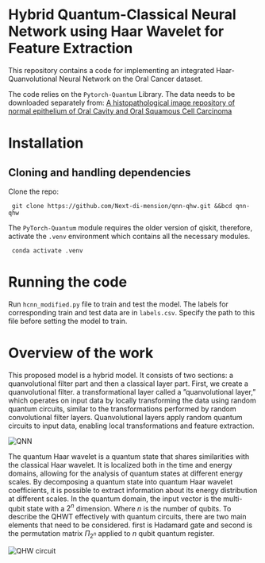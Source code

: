 # Hybrid Quantum-Classical Neural Network using Haar Wavelet for Feature Extraction 
This repository contains a code for implementing an integrated Haar-Quanvolutional Neural Network on the Oral Cancer dataset.

The code relies on the `Pytorch-Quantum` Library. The data needs to be downloaded separately from: [A histopathological image repository of normal epithelium of Oral Cavity and Oral Squamous Cell Carcinoma](https://data.mendeley.com/datasets/ftmp4cvtmb/1)  

# Installation

## Cloning and handling dependencies 
Clone the repo:
```
 git clone https://github.com/Next-di-mension/qnn-qhw.git &&bcd qnn-qhw
```
The `PyTorch-Quantum` module requires the older version of qiskit, therefore, activate the `.venv` environment which contains all the necessary modules.
```
 conda activate .venv
```
# Running the code 
Run `hcnn_modified.py` file to train and test the model. The labels for corresponding train and test data are in `labels.csv`. Specify the path to this file before setting the model to train. 

# Overview of the work 
This proposed model is a hybrid model. It consists of two sections: a quanvolutional filter part and then a classical layer part. First, we create a quanvolutional filter. a transformational layer called a ”quanvolutional layer,” which operates on input data by locally transforming the data using random quantum circuits, similar to the transformations performed by random convolutional filter layers. Quanvolutional layers apply random quantum circuits to input data, enabling local transformations and feature extraction.

![QNN](https://github.com/Next-di-mension/qnn-qhw/assets/98448938/86de7b81-1f94-4635-8c15-566e00fbff36)

The quantum Haar wavelet is a quantum state that shares similarities with the classical Haar wavelet. It is localized both in the time and energy domains, allowing for the analysis of quantum states at different energy scales. By decomposing a quantum state into quantum Haar wavelet coefficients, it is possible to extract information about its energy distribution at different scales. In the quantum domain, the input vector is the multi-qubit state with a $2^n$ dimension. Where $n$ is the number of qubits. To describe the QHWT effectively with quantum circuits, there are two main elements that need to be considered. first is Hadamard gate and second is the permutation matrix $\Pi_{2^n}$ applied to $n$ qubit quantum register.

![QHW circuit](https://github.com/Next-di-mension/qnn-qhw/assets/98448938/b2d3c1bd-3ad6-41ee-a82d-eeaf087e6c01)


